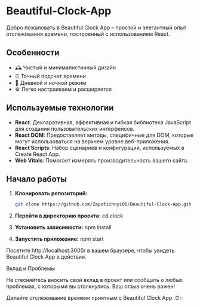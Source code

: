 # Beautiful-Clock-App

Добро пожаловать в Beautiful Clock App – простой и элегантный опыт отслеживания времени, построенный с использованием React.

## Особенности

- 🕰️ Чистый и минималистичный дизайн
- ⏰ Точный подсчет времени
- 🌙 Дневной и ночной режим
- ⚙️ Легко настраиваем и расширяется

## Используемые технологии

- **React**: Декларативная, эффективная и гибкая библиотека JavaScript для создания пользовательских интерфейсов.
- **React DOM**: Предоставляет методы, специфичные для DOM, которые могут использоваться на верхнем уровне веб-приложения.
- **React Scripts**: Набор сценариев и конфигураций, используемых в Create React App.
- **Web Vitals**: Помогает измерять производительность вашего сайта.

## Начало работы

1. **Клонировать репозиторий:**
   ```bash
   git clone https://github.com/Zapotichnyi06/Beautiful-Clock-App.git

2. **Перейти в директорию проекта:** cd clock

3. **Установить зависимости:** npm install

4. **Запустить приложение:** npm start

Посетите http://localhost:3000/ в вашем браузере, чтобы увидеть Beautiful Clock App в действии.

Вклад и Проблемы

Не стесняйтесь вносить свой вклад в проект или сообщать о любых проблемах, с которыми вы столкнулись. Ваш отзыв очень важен!

Делайте отслеживание времени приятным с Beautiful Clock App. ⏰✨
